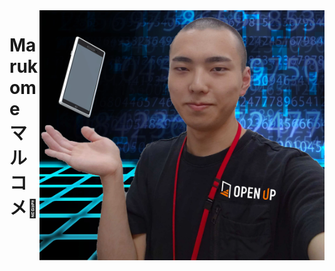 <picture>
  <source srcset="./images/profile.webp" media="(max-width: 600px)" height="200">
  <img src="./images/profile.webp" alt="profile" align="right" height="400">
</picture>

<h1>Marukome マルコメ🥳</h1>
